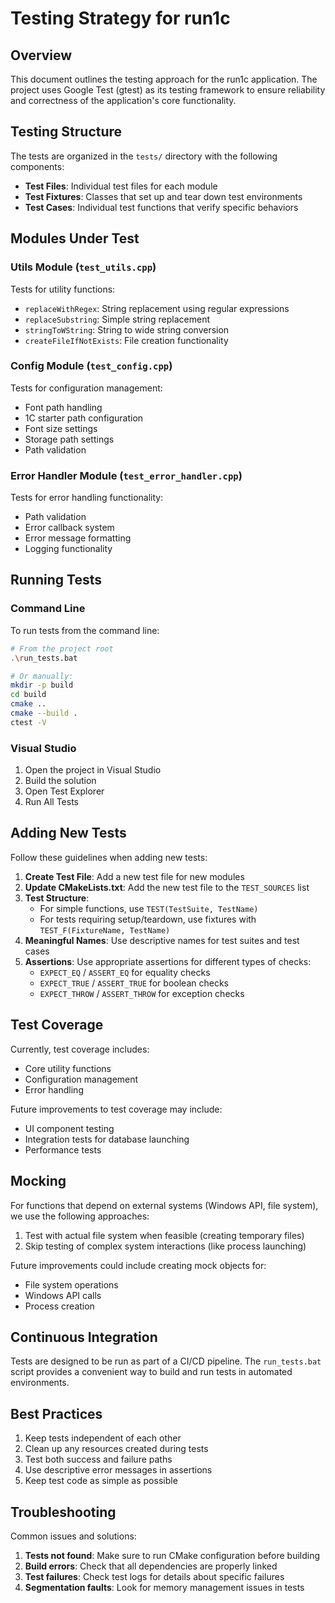 # Testing Strategy for run1c

## Overview

This document outlines the testing approach for the run1c application. The project uses Google Test (gtest) as its testing framework to ensure reliability and correctness of the application's core functionality.

## Testing Structure

The tests are organized in the `tests/` directory with the following components:

- **Test Files**: Individual test files for each module
- **Test Fixtures**: Classes that set up and tear down test environments
- **Test Cases**: Individual test functions that verify specific behaviors

## Modules Under Test

### Utils Module (`test_utils.cpp`)

Tests for utility functions:
- `replaceWithRegex`: String replacement using regular expressions
- `replaceSubstring`: Simple string replacement
- `stringToWString`: String to wide string conversion
- `createFileIfNotExists`: File creation functionality

### Config Module (`test_config.cpp`)

Tests for configuration management:
- Font path handling
- 1C starter path configuration
- Font size settings
- Storage path settings
- Path validation

### Error Handler Module (`test_error_handler.cpp`)

Tests for error handling functionality:
- Path validation
- Error callback system
- Error message formatting
- Logging functionality

## Running Tests

### Command Line

To run tests from the command line:

```bash
# From the project root
.\run_tests.bat

# Or manually:
mkdir -p build
cd build
cmake ..
cmake --build .
ctest -V
```

### Visual Studio

1. Open the project in Visual Studio
2. Build the solution
3. Open Test Explorer
4. Run All Tests

## Adding New Tests

Follow these guidelines when adding new tests:

1. **Create Test File**: Add a new test file for new modules
2. **Update CMakeLists.txt**: Add the new test file to the `TEST_SOURCES` list
3. **Test Structure**:
   - For simple functions, use `TEST(TestSuite, TestName)`
   - For tests requiring setup/teardown, use fixtures with `TEST_F(FixtureName, TestName)`
4. **Meaningful Names**: Use descriptive names for test suites and test cases
5. **Assertions**: Use appropriate assertions for different types of checks:
   - `EXPECT_EQ` / `ASSERT_EQ` for equality checks
   - `EXPECT_TRUE` / `ASSERT_TRUE` for boolean checks
   - `EXPECT_THROW` / `ASSERT_THROW` for exception checks

## Test Coverage

Currently, test coverage includes:
- Core utility functions
- Configuration management
- Error handling

Future improvements to test coverage may include:
- UI component testing
- Integration tests for database launching
- Performance tests

## Mocking

For functions that depend on external systems (Windows API, file system), we use the following approaches:
1. Test with actual file system when feasible (creating temporary files)
2. Skip testing of complex system interactions (like process launching)

Future improvements could include creating mock objects for:
- File system operations
- Windows API calls
- Process creation

## Continuous Integration

Tests are designed to be run as part of a CI/CD pipeline. The `run_tests.bat` script provides a convenient way to build and run tests in automated environments.

## Best Practices

1. Keep tests independent of each other
2. Clean up any resources created during tests
3. Test both success and failure paths
4. Use descriptive error messages in assertions
5. Keep test code as simple as possible

## Troubleshooting

Common issues and solutions:

1. **Tests not found**: Make sure to run CMake configuration before building
2. **Build errors**: Check that all dependencies are properly linked
3. **Test failures**: Check test logs for details about specific failures
4. **Segmentation faults**: Look for memory management issues in tests